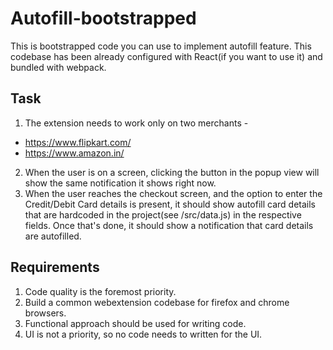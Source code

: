 # Autofill-bootstrapped

This is bootstrapped code you can use to implement autofill feature. This codebase has been already configured with React(if you want to use it) and bundled with webpack.

## Task
1. The extension needs to work only on two merchants -
  - https://www.flipkart.com/
  - https://www.amazon.in/
  
2. When the user is on a screen, clicking the button in the popup view will show the same notification it shows right now.
3. When the user reaches the checkout screen, and the option to enter the Credit/Debit Card details is present, it should show autofill card details that are hardcoded in the project(see /src/data.js) in the respective fields. Once that's done, it should show a notification that card details are autofilled.

## Requirements
1. Code quality is the foremost priority.
2. Build a common webextension codebase for firefox and chrome browsers.
3. Functional approach should be used for writing code.
4. UI is not a priority, so no code needs to written for the UI. 


